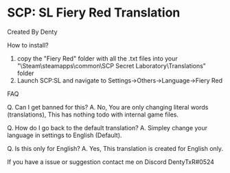 # SCP: SL Fiery Red Translation

Created By Denty

How to install?
1. copy the "Fiery Red" folder with all the .txt files into your "\Steam\steamapps\common\SCP Secret Laboratory\Translations" folder
2. Launch SCP:SL and navigate to Settings->Others->Language->Fiery Red


FAQ

Q. Can I get banned for this?
A. No, You are only changing literal words (translations), This has nothing todo with internal game files.

Q. How do I go back to the default translation?
A. Simpley change your language in settings to English (Default).

Q. Is this only for English?
A. Yes, This translation is created for English only.


If you have a issue or suggestion contact me on Discord DentyTxR#0524
